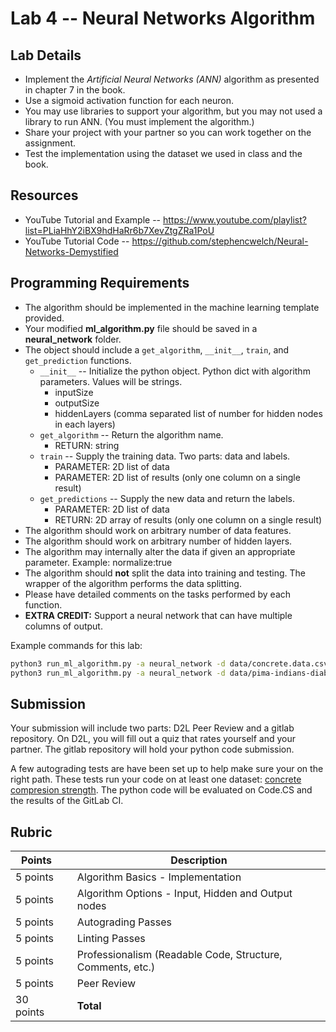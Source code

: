# Lab 4 -- Neural Networks Algorithm

## Lab Details

* Implement the *Artificial Neural Networks (ANN)* algorithm as presented in chapter 7 in the book.
* Use a sigmoid activation function for each neuron.
* You may use libraries to support your algorithm, but you may not used a library to run ANN. (You must implement the algorithm.)
* Share your project with your partner so you can work together on the assignment.
* Test the implementation using the dataset we used in class and the book.

## Resources

* YouTube Tutorial and Example -- https://www.youtube.com/playlist?list=PLiaHhY2iBX9hdHaRr6b7XevZtgZRa1PoU
* YouTube Tutorial Code -- https://github.com/stephencwelch/Neural-Networks-Demystified

## Programming Requirements

* The algorithm should be implemented in the machine learning template provided.
* Your modified __ml_algorithm.py__ file should be saved in a __neural_network__ folder.
* The object should include a `get_algorithm`, `__init__`, `train`, and `get_prediction` functions.
  * `__init__` -- Initialize the python object. Python dict with algorithm parameters. Values will be strings.
    * inputSize
    * outputSize
    * hiddenLayers (comma separated list of number for hidden nodes in each layers)
  * `get_algorithm` -- Return the algorithm name.
    * RETURN: string
  * `train` -- Supply the training data. Two parts: data and labels.
    * PARAMETER: 2D list of data
    * PARAMETER: 2D list of results (only one column on a single result)
  * `get_predictions` -- Supply the new data and return the labels.
    * PARAMETER: 2D list of data
    * RETURN: 2D array of results (only one column on a single result)
* The algorithm should work on arbitrary number of data features.
* The algorithm should work on arbitrary number of hidden layers.
* The algorithm may internally alter the data if given an appropriate parameter.
    Example: normalize:true
* The algorithm should __not__ split the data into training and testing.
  The wrapper of the algorithm performs the data splitting.
* Please have detailed comments on the tasks performed by each function.
* __EXTRA CREDIT:__ Support a neural network that can have multiple columns of output.

Example commands for this lab:

```sh
python3 run_ml_algorithm.py -a neural_network -d data/concrete.data.csv -f "8" -p "inputSize:8|outputSize:1|hiddenLayers:8"
python3 run_ml_algorithm.py -a neural_network -d data/pima-indians-diabetes.data.csv -f "8" -p "inputSize:8|outputSize:1|hiddenLayers:8,6,4"
```

## Submission

Your submission will include two parts: D2L Peer Review and a gitlab repository.
On D2L, you will fill out a quiz that rates yourself and your partner.
The gitlab repository will hold your python code submission.

A few autograding tests are have been set up to help make sure your on the right path.
These tests run your code on at least one dataset: [concrete compresion strength](https://archive.ics.uci.edu/ml/datasets/Concrete+Compressive+Strength).
The python code will be evaluated on Code.CS and the results of the GitLab CI.

## Rubric

Points      |   | Description
----------- | - | ------------------
  5 points  |   | Algorithm Basics - Implementation
  5 points  |   | Algorithm Options - Input, Hidden and Output nodes
  5 points  |   | Autograding Passes
  5 points  |   | Linting Passes
  5 points  |   | Professionalism (Readable Code, Structure, Comments, etc.)
  5 points  |   | Peer Review
 30 points  |   | __**Total**__
